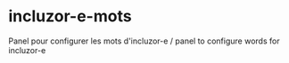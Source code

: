 # incluzor-e-mots
Panel pour configurer les mots d'incluzor-e / panel to configure words for incluzor-e
